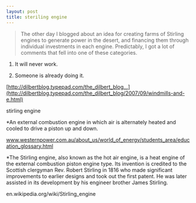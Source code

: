 ```yaml
---
layout: post
title: steriling engine
---
```


>The other day I blogged about an idea for creating farms of Stirling engines to generate power in the desert, and financing them through individual investments in each engine. Predictably, I got a lot of comments that fell into one of these categories.

  1. It will never work.

  2. Someone is already doing it.

  

[http://dilbertblog.typepad.com/the_dilbert_blog...](http://dilbertblog.typepad.com/the_dilbert_blog/2007/09/windmills-and-e.html)

stirling engine

*An external combustion engine in which air is alternately heated and cooled to drive a piston up and down.

www.westernpower.com.au/about_us/world_of_energy/students_area/education_glossary.html

*The Stirling engine, also known as the hot air engine, is a heat engine of the external combustion piston engine type. Its invention is credited to the Scottish clergyman Rev. Robert Stirling in 1816 who made significant improvements to earlier designs and took out the first patent. He was later assisted in its development by his engineer brother James Stirling.

en.wikipedia.org/wiki/Stirling_engine
